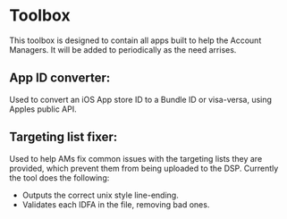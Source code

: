 # Toolbox

This toolbox is designed to contain all apps built to help the Account Managers. It will be added to periodically as the need arrises.

## App ID converter:
Used to convert an iOS App store ID to a Bundle ID or visa-versa, using Apples public API.

## Targeting list fixer:
Used to help AMs fix common issues with the targeting lists they are provided, which prevent them from being uploaded to the DSP. Currently the tool does the following:

- Outputs the correct unix style line-ending.
- Validates each IDFA in the file, removing bad ones.